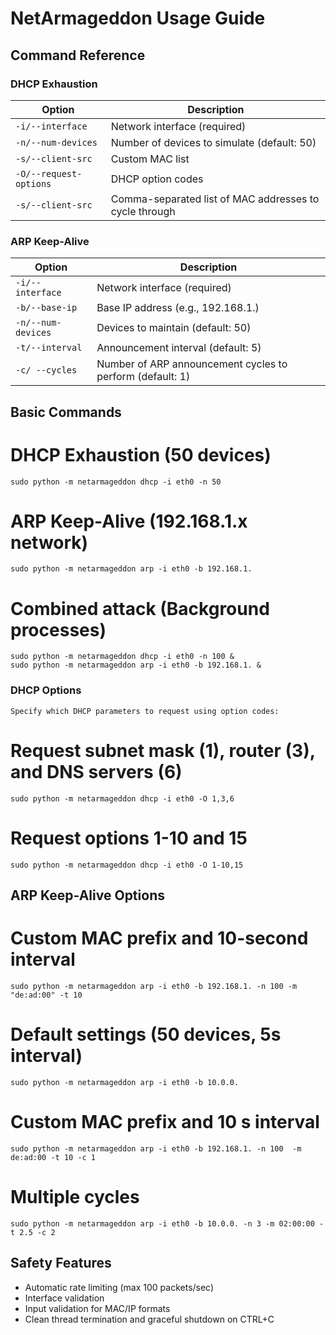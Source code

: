 # NetArmageddon Usage Guide

## Command Reference
### DHCP Exhaustion
| Option | Description |
|--------|-------------|
| `-i/--interface` | Network interface (required) |
| `-n/--num-devices` | Number of devices to simulate (default: 50) |
| `-s/--client-src` | Custom MAC list |
| `-O/--request-options` | DHCP option codes |
| `-s/--client-src` | Comma-separated list of MAC addresses to cycle through |

### ARP Keep-Alive
| Option | Description |
|--------|-------------|
| `-i/--interface` | Network interface (required) |
| `-b/--base-ip` | Base IP address (e.g., 192.168.1.) |
| `-n/--num-devices` | Devices to maintain (default: 50) |
| `-t/--interval` | Announcement interval (default: 5) |
| `-c/ --cycles` | Number of ARP announcement cycles to perform (default: 1) |

## Basic Commands

# DHCP Exhaustion (50 devices)
```
sudo python -m netarmageddon dhcp -i eth0 -n 50
```

# ARP Keep-Alive (192.168.1.x network)
```
sudo python -m netarmageddon arp -i eth0 -b 192.168.1.
```

# Combined attack (Background processes)
```
sudo python -m netarmageddon dhcp -i eth0 -n 100 &
sudo python -m netarmageddon arp -i eth0 -b 192.168.1. &
```
### DHCP Options
```
Specify which DHCP parameters to request using option codes:
```
# Request subnet mask (1), router (3), and DNS servers (6)
```
sudo python -m netarmageddon dhcp -i eth0 -O 1,3,6
```

# Request options 1-10 and 15
```
sudo python -m netarmageddon dhcp -i eth0 -O 1-10,15
```
## ARP Keep-Alive Options
# Custom MAC prefix and 10-second interval
```
sudo python -m netarmageddon arp -i eth0 -b 192.168.1. -n 100 -m "de:ad:00" -t 10
```

# Default settings (50 devices, 5s interval)
```
sudo python -m netarmageddon arp -i eth0 -b 10.0.0.
```

# Custom MAC prefix and 10 s interval
```
sudo python -m netarmageddon arp -i eth0 -b 192.168.1. -n 100  -m de:ad:00 -t 10 -c 1
```

# Multiple cycles
```
sudo python -m netarmageddon arp -i eth0 -b 10.0.0. -n 3 -m 02:00:00 -t 2.5 -c 2
```

## Safety Features
- Automatic rate limiting (max 100 packets/sec)
- Interface validation
- Input validation for MAC/IP formats
- Clean thread termination and graceful shutdown on CTRL+C